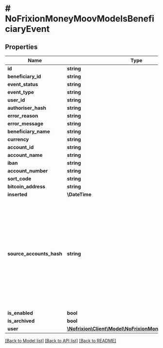# # NoFrixionMoneyMoovModelsBeneficiaryEvent

## Properties

Name | Type | Description | Notes
------------ | ------------- | ------------- | -------------
**id** | **string** |  | [optional]
**beneficiary_id** | **string** |  | [optional]
**event_status** | **string** |  | [optional]
**event_type** | **string** |  | [optional]
**user_id** | **string** |  | [optional]
**authoriser_hash** | **string** |  | [optional]
**error_reason** | **string** |  | [optional]
**error_message** | **string** |  | [optional]
**beneficiary_name** | **string** |  | [optional]
**currency** | **string** |  | [optional]
**account_id** | **string** |  | [optional]
**account_name** | **string** |  | [optional]
**iban** | **string** |  | [optional]
**account_number** | **string** |  | [optional]
**sort_code** | **string** |  | [optional]
**bitcoin_address** | **string** |  | [optional]
**inserted** | **\DateTime** |  | [optional]
**source_accounts_hash** | **string** | A hash of the source account ID&#39;s that are authorised to use the beneficiary.  An empty value means the beneficairy can be used by all the merchant&#39;s source  accounts. | [optional]
**is_enabled** | **bool** |  | [optional]
**is_archived** | **bool** |  | [optional]
**user** | [**\Nofrixion\Client\Model\NoFrixionMoneyMoovModelsUser**](NoFrixionMoneyMoovModelsUser.md) |  | [optional]

[[Back to Model list]](../../README.md#models) [[Back to API list]](../../README.md#endpoints) [[Back to README]](../../README.md)
